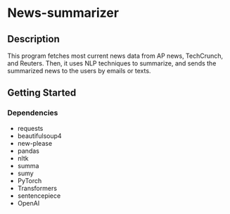# News-summarizer

## Description
This program fetches most current news data from AP news, TechCrunch, and Reuters. Then, it uses NLP techniques to summarize, and sends the summarized news to the users by emails or texts.

## Getting Started
### Dependencies
* requests
* beautifulsoup4
* new-please
* pandas
* nltk
* summa
* sumy
* PyTorch
* Transformers
* sentencepiece
* OpenAI